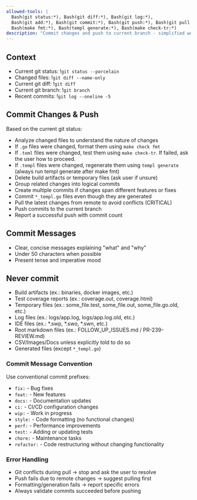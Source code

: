 ```yaml
---
allowed-tools: |
  Bash(git status:*), Bash(git diff:*), Bash(git log:*),
  Bash(git add:*), Bash(git commit:*), Bash(git push:*), Bash(git pull:*),
  Bash(make fmt:*), Bash(templ generate:*), Bash(make check-tr:*)
description: "Commit changes and push to current branch - simplified workflow without PR creation"
---
```



## Context

- Current git status: !`git status --porcelain`
- Changed files: !`git diff --name-only`
- Current git diff: !`git diff`
- Current git branch: !`git branch`
- Recent commits: !`git log --oneline -5`

## Commit Changes & Push

Based on the current git status:
- Analyze changed files to understand the nature of changes
- If `.go` files were changed, format them using `make check fmt`
- If `.toml` files were changed, test them using `make check-tr`. If failed, ask the user how to proceed.
- If `.templ` files were changed, regenerate them using `templ generate` (always run templ generate after make fmt)
- Delete build artifacts or temporary files (ask user if unsure)
- Group related changes into logical commits
- Create multiple commits if changes span different features or fixes
- Commit `*_templ.go` files even though they are generated
- Pull the latest changes from remote to avoid conflicts (CRITICAL)
- Push commits to the current branch
- Report a successful push with commit count

## Commit Messages
- Clear, concise messages explaining "what" and "why"
- Under 50 characters when possible
- Present tense and imperative mood

## Never commit
- Build artifacts (ex.: binaries, docker images, etc.)
- Test coverage reports (ex.: coverage.out, coverage.html)
- Temporary files (ex.: some_file.test, some_file.out, some_file.go.old, etc.)
- Log files (ex.: logs/app.log, logs/app.log.old, etc.)
- IDE files (ex.: *.swp, *.swo, *.swn, etc.)
- Root markdown files (ex.: FOLLOW_UP_ISSUES.md / PR-239-REVIEW.md)
- CSV/Images/Docs unless explicitly told to do so
- Generated files (except `*_templ.go`)

### Commit Message Convention

Use conventional commit prefixes:
- `fix:` - Bug fixes
- `feat:` - New features  
- `docs:` - Documentation updates
- `ci:` - CI/CD configuration changes
- `wip:` - Work in progress
- `style:` - Code formatting (no functional changes)
- `perf:` - Performance improvements
- `test:` - Adding or updating tests
- `chore:` - Maintenance tasks
- `refactor:` - Code restructuring without changing functionality

### Error Handling

- Git conflicts during pull → stop and ask the user to resolve
- Push fails due to remote changes → suggest pulling first  
- Formatting/generation fails → report specific errors
- Always validate commits succeeded before pushing